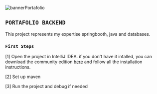 ![bannerPortafolio](https://github.com/LuAr97/PortafolioFrontend/assets/102659135/80650ef3-90b7-417f-83b6-c8d98f0ba478)
## `PORTAFOLIO BACKEND`

This project represents my expertise springbooth, java and databases.

### `First Steps`

[1] Open the project in IntelliJ IDEA.
if you don't have it intalled, you can download the community edition [here]([https://code.visualstudio.com/Download](https://www.jetbrains.com/idea/download/?section=windows)) and follow all the installation instructions.

[2] Set up maven

[3] Run the project and debug if needed
